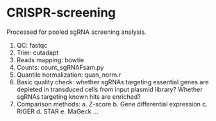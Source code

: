 # CRISPR-screening
Processed for pooled sgRNA screening analysis.
1. QC: fastqc
2. Trim: cutadapt
3. Reads mapping: bowtie
4. Counts: count_sgRNAFsam.py
5. Quantile normalization: quan_norm.r
6. Basic quality check: whether sgRNAs targeting essential genes are depleted in transduced cells from input plasmid library?
                        Whether sgRNAs targeting known hits are enriched?
7. Comparison methods:
    a. Z-score
    b. Gene differential expression
    c. RIGER
    d. STAR
    e. MaGeck
    ...
